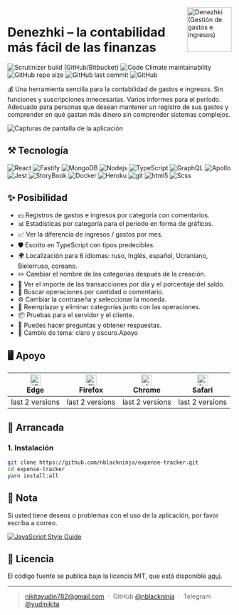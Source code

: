 <img align='right' src="https://user-images.githubusercontent.com/36636599/145850897-c920d271-caac-43d3-8fda-a9d0268df0db.png" width="100" height='100' alt='Denezhki (Gestión de gastos e ingresos)'>

# Denezhki – la contabilidad más fácil de las finanzas

<p>
  <img alt="Scrutinizer build (GitHub/Bitbucket)" src="https://img.shields.io/scrutinizer/build/g/nblackninja/expense-tracker">
  <img alt="Code Climate maintainability" src="https://img.shields.io/codeclimate/maintainability-percentage/nblackninja/expense-tracker">
  <img alt="GitHub repo size" src="https://img.shields.io/github/repo-size/nblackninja/expense-tracker">
  <img alt="GitHub last commit" src="https://img.shields.io/github/last-commit/nblackninja/expense-tracker">
  <img alt="GitHub" src="https://img.shields.io/github/license/nblackninja/expense-tracker">
</p>

💰 Una herramienta sencilla para la contabilidad de gastos e ingresos. Sin funciones y suscripciones innecesarias. Varios informes para el período.
Adecuado para personas que desean mantener un registro de sus gastos y comprender en qué gastan más dinero sin comprender
sistemas complejos.

![Capturas de pantalla de la aplicación](https://user-images.githubusercontent.com/36636599/145864310-35100d93-415c-45a4-b8f9-32595e1bf4c2.png)

## ️⚒️ Tecnología

<p>
  <img alt="React" src="https://img.shields.io/badge/-React-20232A?style=flat&logo=react&logoColor=white" />
  <img alt="Fastify" src="https://img.shields.io/badge/-Fastify-404D59?style=flat&logo=fastify&logoColor=white" />
  <img alt="MongoDB" src="https://img.shields.io/badge/-MongoDB-13aa52?style=flat&logo=mongodb&logoColor=white" />
  <img alt="Nodejs" src="https://img.shields.io/badge/-Nodejs-43853d?style=flat&logo=Node.js&logoColor=white" />
  <img alt="TypeScript" src="https://img.shields.io/badge/-TypeScript-007ACC?style=flat&logo=typescript&logoColor=white" />
  <img alt="GraphQL" src="https://img.shields.io/badge/-GraphQL-E10098?style=flat&logo=graphql&logoColor=white" />
  <img alt="Apollo" src="https://img.shields.io/badge/-Apollo-311C87?style=flat&logo=apollo-graphql&logoColor=white" />
  <img alt="Jest" src="https://img.shields.io/badge/-Jest-14C531?style=flat&logo=jest&logoColor=white" />
  <img alt="StoryBook" src="https://img.shields.io/badge/-Storybook-FE4284?style=flat&logo=storybook&logoColor=white" />
  <img alt="Docker" src="https://img.shields.io/badge/-Docker-022964?style=flat&logo=docker&logoColor=white" />
  <img alt="Heroku" src="https://img.shields.io/badge/-Heroku-430098?style=flat&logo=heroku&logoColor=white" />
  <img alt="git" src="https://img.shields.io/badge/-Git-F05032?style=flat&logo=git&logoColor=white" /> 
  <img alt="html5" src="https://img.shields.io/badge/-HTML5-E34F26?style=flat&logo=html5&logoColor=white" />
  <img alt="Scss" src="https://img.shields.io/badge/-SCSS-CC6699?style=flat&logo=sass&logoColor=white" /> 
</p>

## ✨ Posibilidad

- 💵 Registros de gastos e ingresos por categoría con comentarios.
- 📊 Estadísticas por categoría para el período en forma de gráficos.
- 📈 Ver la diferencia de ingresos / gastos por mes.
- 🛡 Escrito en TypeScript con tipos predecibles.
- 🌍 Localización para 6 idiomas: ruso, Inglés, español, Ucraniano, Bielorruso, coreano.
- ✏️ Cambiar el nombre de las categorías después de la creación.
- 🌈 Ver el importe de las transacciones por día y el porcentaje del saldo.
- 🔎 Buscar operaciones por cantidad o comentario.
- ⚙️ Cambiar la contraseña y seleccionar la moneda.
- 🌈 Reemplazar y eliminar categorías junto con las operaciones.
- 📦 Pruebas para el servidor y el cliente.
- 📝 Puedes hacer preguntas y obtener respuestas.
- 🎨 Cambio de tema: claro y oscuro.Apoyo

## 🖥 Apoyo

| [<img src="https://raw.githubusercontent.com/alrra/browser-logos/master/src/edge/edge_48x48.png" alt="IE / Edge" width="24px" height="24px" />](http://godban.github.io/browsers-support-badges/)<br>Edge | [<img src="https://raw.githubusercontent.com/alrra/browser-logos/master/src/firefox/firefox_48x48.png" alt="Firefox" width="24px" height="24px" />](http://godban.github.io/browsers-support-badges/)<br>Firefox | [<img src="https://raw.githubusercontent.com/alrra/browser-logos/master/src/chrome/chrome_48x48.png" alt="Chrome" width="24px" height="24px" />](http://godban.github.io/browsers-support-badges/)<br>Chrome | [<img src="https://raw.githubusercontent.com/alrra/browser-logos/master/src/safari/safari_48x48.png" alt="Safari" width="24px" height="24px" />](http://godban.github.io/browsers-support-badges/)<br>Safari |
| --- | --- | --- | --- |
| last 2 versions | last 2 versions | last 2 versions | last 2 versions |

## 📝 Arrancada

### 1. Instalación

```bash
git clone https://github.com/nblackninja/expense-tracker.git
cd expense-tracker
yarn install:all
```

## 💬 Nota

Si usted tiene deseos o problemas con el uso de la aplicación, por favor escriba a
correo.

[![JavaScript Style Guide](https://cdn.rawgit.com/standard/standard/master/badge.svg)](https://github.com/standard/standard)

## 🔐 Licencia

El código fuente se publica bajo la licencia MIT, que está disponible [aquí](LICENSE).

---

> nikitayudin782@gmail.com &nbsp;&middot;&nbsp;
> GitHub [@nblackninja](https://github.com/с) &nbsp;&middot;&nbsp;
> Telegram [@yudinikita](https://t.me/yudinikita)

